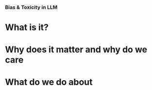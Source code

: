 ### Bias & Toxicity in LLM

# What is it?
# Why does it matter and why do we care
# What do we do about
